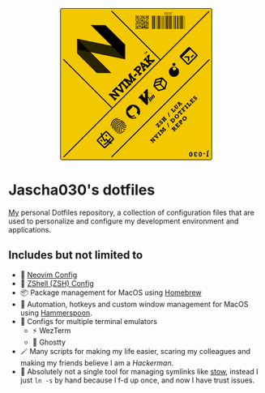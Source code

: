 <p align="center">
  <img src="https://github.com/jascha030/.dotfiles/blob/main/img/NVIM-PAK.png?raw=true" alt="Dotfiles, not even once.">
</p>

# Jascha030's dotfiles

[My](https://github.com/jascha030) personal Dotfiles repository, a collection of configuration files that are used to personalize and configure my development environment and applications.

## Includes but not limited to

- 📝 [Neovim Config](https://github.com/jascha030/.dotfiles/blob/main/config/nvim/README.md)
- 💾 [ZShell (ZSH) Config](https://github.com/jascha030/.dotfiles/blob/main/config/zsh/README.md)
- 📦 Package management for MacOS using [Homebrew](https://brew.sh/)
- 🥄 Automation, hotkeys and custom window management for MacOS using [Hammerspoon](https://www.hammerspoon.org/).
- 💽 Configs for multiple terminal emulators
  - ⚡ WezTerm
  - 👻 Ghostty
- 🪄 Many scripts for making my life easier, scaring my colleagues and making my friends believe I am a _Hackerman_.
- 💩 Absolutely not a single tool for managing symlinks like [stow](https://www.gnu.org/software/stow/), instead I just `ln -s` by hand because I f-d up once, and now I have trust issues.
